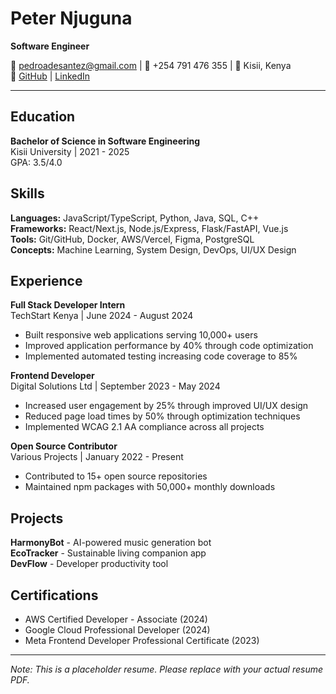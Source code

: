 # Peter Njuguna

**Software Engineer**

📧 pedroadesantez@gmail.com | 📱 +254 791 476 355 | 📍 Kisii, Kenya  
🔗 [GitHub](https://github.com/ps-Dev) | [LinkedIn](https://linkedin.com/in/peternjuguna)

---

## Education

**Bachelor of Science in Software Engineering**  
Kisii University | 2021 - 2025  
GPA: 3.5/4.0

## Skills

**Languages:** JavaScript/TypeScript, Python, Java, SQL, C++  
**Frameworks:** React/Next.js, Node.js/Express, Flask/FastAPI, Vue.js  
**Tools:** Git/GitHub, Docker, AWS/Vercel, Figma, PostgreSQL  
**Concepts:** Machine Learning, System Design, DevOps, UI/UX Design

## Experience

**Full Stack Developer Intern**  
TechStart Kenya | June 2024 - August 2024

- Built responsive web applications serving 10,000+ users
- Improved application performance by 40% through code optimization
- Implemented automated testing increasing code coverage to 85%

**Frontend Developer**  
Digital Solutions Ltd | September 2023 - May 2024

- Increased user engagement by 25% through improved UI/UX design
- Reduced page load times by 50% through optimization techniques
- Implemented WCAG 2.1 AA compliance across all projects

**Open Source Contributor**  
Various Projects | January 2022 - Present

- Contributed to 15+ open source repositories
- Maintained npm packages with 50,000+ monthly downloads

## Projects

**HarmonyBot** - AI-powered music generation bot  
**EcoTracker** - Sustainable living companion app  
**DevFlow** - Developer productivity tool

## Certifications

- AWS Certified Developer - Associate (2024)
- Google Cloud Professional Developer (2024)
- Meta Frontend Developer Professional Certificate (2023)

---

_Note: This is a placeholder resume. Please replace with your actual resume PDF._
